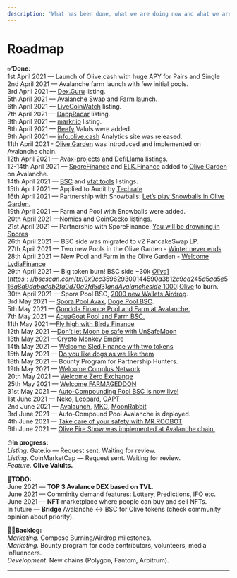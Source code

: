 ```yaml
---
description: 'What has been done, what we are doing now and what we are planning to do'
---
```


# Roadmap

**✅Done:**  
1st April 2021 — Launch of Olive.cash with huge APY for Pairs and Single   
2nd April 2021 — Avalanche farm launch with few initial pools.  
3rd April 2021 — [Dex.Guru](https://dex.guru/token/0x617724974218a18769020a70162165a539c07e8a-bsc) listing.  
5th April 2021 — [Avalanche Swap](https://swap.olive.cash/#/swap?outputCurrency=0x617724974218A18769020A70162165A539c07E8a) and [Farm](https://avax.olive.cash/farms) launch.  
6th April 2021 — [LiveCoinWatch](https://www.livecoinwatch.com/price/OliveCashToken-OLIVE) listing.  
7th April 2021 — [DappRadar](https://dappradar.com/binance-smart-chain/defi/olive-cash) listing.  
8th April 2021 — [markr.io](https://t.co/NkazORLlX1?amp=1) listing.  
8th April 2021 — [Beefy](https://twitter.com/OliveCashBsc/status/1380092944493993985) Valuls were added.  
9th April 2021 — [info.olive.cash](https://info.olive.cash) Analytics site was released.  
11th April 2021 - [Olive Garden](https://olive-cash.medium.com/welcome-to-the-olive-garden-pool-d5cf3385482a) was introduced and implemented on Avalanche chain.  
12th April 2021 — [Avax-projects](https://www.avax-projects.com/) and [DefiLlama](https://defillama.com/protocol/olive-cash) listings.  
12-14th April 2021 — [SporeFinance](https://sporefinance.co/#/) and [ELK.Finance](http://elk.finance) added to [Olive Garden](https://avax.olive.cash/pools) on Avalanche.  
14th April 2021 — [BSC](https://www.bscscan.com/address/0x617724974218A18769020A70162165A539c07E8a) and [vfat.tools](https://vfat.tools/avax/olive/) listings.  
15th April 2021 — Applied to Audit by [Techrate](https://techrate.org/)  
16th April 2021 — Partnership with Snowballs: [Let’s play Snowballs in Olive Garden.](https://olive-cash.medium.com/lets-play-snowballs-in-olive-garden-2798c455853)  
19th April 2021 — Farm and Pool with Snowballs were added.  
20th April 2021 —[Nomics](https://nomics.com/assets/olive2-olivecash-token) and [CoinGecko](https://www.coingecko.com/en/coins/olive-cash) listings.  
21st April 2021 — Partnership with SporeFinance: [You will be drowning in Spores](https://olive-cash.medium.com/you-will-be-drowning-in-spores-4529e6aa7ee1)  
26th April 2021 — BSC side was migrated to v2 PancakeSwap LP.  
27th April 2021 — Two new Pools in the Olive Garden - [Winter never ends](https://olive-cash.medium.com/%EF%B8%8Fwinter-never-ends-9f09645e0516)  
28th April 2021 — New Pool and Farm in the Olive Garden - [Welcome LydiaFinance](https://olive-cash.medium.com/lydia-finance-9f1593011917)  
29th April 2021 — Big token burn! BSC side ~30k [$Olive](https://bscscan.com/tx/0x9cc359629300144590a3b12c9ca245a5aa5e516a8a9dabadab2fa0d70a2fd5d3) and Avalanche side ~1000 [$Olive](https://cchain.explorer.avax.network/tx/0x7e4d319d96e7c9c9410d8a4531d23d7adce5009e1784131ebefa4ded4e6d3686/token-transfers) to burn.  
30th April 2021 — Spora Pool BSC, [2000 new Wallets Airdrop](https://twitter.com/OliveCashBsc/status/1388094476577558532).  
3rd May 2021 — [Spora Pool Avax](https://olive-cash.medium.com/now-spores-are-everywhere-5d73c8e9fad7), [Doge Pool BSC](https://olive-cash.medium.com/lets-send-dogs-to-the-moon-40c5832e261).  
5th May 2021 — [Gondola Finance Pool and Farm at Avalanche.](https://olive-cash.medium.com/to-new-heights-with-gondola-7d0d7d210e24?source=follow_footer---------0----------------------------)  
7th May 2021 — [AquaGoat Pool and Farm BSC.](https://olive-cash.medium.com/protect-our-oceans-with-aquagoat-68bb5a33a828)  
11th May 2021 —[Fly high with Birdy Finance](https://olive-cash.medium.com/fly-high-with-birdy-finance-4f054b7765c1)   
12th May 2021 —[Don’t let Moon be safe with UnSafeMoon](https://olive-cash.medium.com/dont-let-moon-be-safe-with-unsafemoon-b807aeaaaf46)  
13th May 2021 —[Crypto Monkey Empire](https://olive-cash.medium.com/crypto-monkey-empire-b1e51efe5ab7)  
14th May 2021 — [Welcome Sled.Finance with two tokens](https://olive-cash.medium.com/welcome-sled-finance-with-two-tokens-f640425787fa?source=your_stories_page-------------------------------------)  
15th May 2021 — [Do you like dogs as we like them](https://olive-cash.medium.com/do-you-like-dogs-as-we-like-them-8fb333c89fef)   
18th May 2021 — Bounty Program for Partnership Hunters.  
19th May 2021 — [Welcome Complus Network](https://olive-cash.medium.com/welcome-complus-network-2f06c01f71fa)  
20th May 2021 — [Welcome Zero Exchange](https://olive-cash.medium.com/welcome-zero-exchange-c7102ee7f114)  
25th May 2021 — [Welcome FARMAGEDDON](https://olive-cash.medium.com/welcome-farmageddon-fe82d37d7f9f)  
31st May 2021 — [Auto-Compounding Pool BSC is now live!](https://olive-cash.medium.com/auto-compounding-pool-is-now-live-7f20b217756d)  
1st June 2021 — [Neko](https://olive-cash.medium.com/welcome-neko-e5f3f62621a2), [Leopard](https://olive-cash.medium.com/welcome-leopard-3970aa87c37e),  [GAPT](https://olive-cash.medium.com/welcome-gapt-fec94df33865)  
2nd June 2021 — [Avalaunch](https://olive-cash.medium.com/welcome-avalaunch-4e15c00998c0), [MKC](https://olive-cash.medium.com/crypto-monkey-empire-comes-bsc-d7778346657a), [MoonRabbit](https://olive-cash.medium.com/welcome-moonrabbit-6b049c1585d)  
3rd June 2021 — Auto-Compound Pool Avalanche is deployed.  
4th June 2021 — [Take care of your safety with MR.ROOBOT](https://olive-cash.medium.com/take-care-of-your-safety-with-mr-roobot-f9e86cf44103)  
6th June 2021 — [Olive Fire Show was implemented at Avalanche chain.](https://olive-cash.medium.com/big-fire-show-on-avalanche-chain-ebff4905bf72)

  
⏱**In progress:**  
_Listing._ Gate.io  — Request sent. Waiting for review.  
_Listing._ CoinMarketCap  — Request sent. Waiting for review.  
_Feature_. **Olive Valults.**

  
🚀**TODO:**  
June 2021 — **TOP 3 Avalance DEX based on TVL**.  
June 2021 — Comminity demand features: Lottery, Predictions, IFO etc.  
June 2021 — **NFT** marketplace where people can buy and sell NFTs.  
In future — **Bridge** Avalanche &lt;-&gt; BSC for Olive tokens \(check community opinion about priority\).  
  
👨‍💻**Backlog:**  
_Marketing._ Compose Burning/Airdrop milestones.  
_Marketing._ Bounty program for code contributors, volunteers, media influencers.  
_Development_. New chains \(Polygon, Fantom, Arbitrum\).  
****

